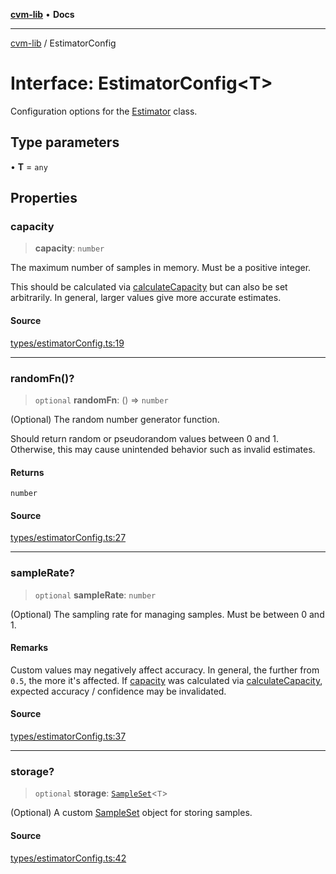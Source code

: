 [**cvm-lib**](../README.md) • **Docs**

***

[cvm-lib](../globals.md) / EstimatorConfig

# Interface: EstimatorConfig\<T\>

Configuration options for the [Estimator](../classes/Estimator.md) class.

## Type parameters

• **T** = `any`

## Properties

### capacity

> **capacity**: `number`

The maximum number of samples in memory. Must be a positive integer.

This should be calculated via [calculateCapacity](../functions/calculateCapacity.md) but
can also be set arbitrarily. In general, larger
values give more accurate estimates.

#### Source

[types/estimatorConfig.ts:19](https://github.com/havelessbemore/cvm-lib/blob/2465ae09255314578d4663dca2eceb7df4f93bf2/src/types/estimatorConfig.ts#L19)

***

### randomFn()?

> `optional` **randomFn**: () => `number`

(Optional) The random number generator function.

Should return random or pseudorandom values between 0 and 1.
Otherwise, this may cause unintended behavior such as invalid estimates.

#### Returns

`number`

#### Source

[types/estimatorConfig.ts:27](https://github.com/havelessbemore/cvm-lib/blob/2465ae09255314578d4663dca2eceb7df4f93bf2/src/types/estimatorConfig.ts#L27)

***

### sampleRate?

> `optional` **sampleRate**: `number`

(Optional) The sampling rate for managing samples. Must be between 0 and 1.

#### Remarks

Custom values may negatively affect accuracy. In general, the
further from `0.5`, the more it's affected. If [capacity](EstimatorConfig.md#capacity) was
calculated via [calculateCapacity](../functions/calculateCapacity.md), expected accuracy / confidence
may be invalidated.

#### Source

[types/estimatorConfig.ts:37](https://github.com/havelessbemore/cvm-lib/blob/2465ae09255314578d4663dca2eceb7df4f93bf2/src/types/estimatorConfig.ts#L37)

***

### storage?

> `optional` **storage**: [`SampleSet`](SampleSet.md)\<`T`\>

(Optional) A custom [SampleSet](SampleSet.md) object for storing samples.

#### Source

[types/estimatorConfig.ts:42](https://github.com/havelessbemore/cvm-lib/blob/2465ae09255314578d4663dca2eceb7df4f93bf2/src/types/estimatorConfig.ts#L42)
